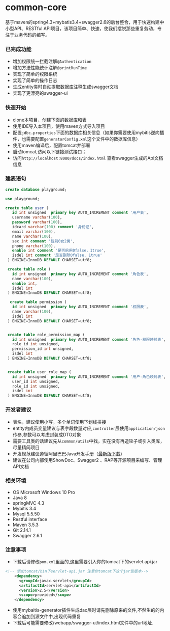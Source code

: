 # common-core
基于maven的spring4.3+mybatis3.4+swagger2.6的后台整合，用于快速构建中小型API、RESTful API项目，该项目简单、快速，使我们摆脱那些重复劳动，专注于业务代码的编写。


### 已完成功能
- 增加权限统一拦截注解`@Authentication`
- 增加方法性能统计注解`@printRunTime`
- 实现了简单的权限系统
- 实现了简单的操作日志
- 生成entity类时自动提取数据库注释生成swagger文档
- 实现了更漂亮的swagger-ui

### 快速开始
- clone本项目，创建下面的数据库和表
- 使用IDE导入本项目，使用maven方式导入项目
- 配置`jdbc.properties`下面的数据库相关信息（如果你需要使用mybitis逆向插件，也需要配置`generatorConfig.xml`这个文件中的数据库信息）
- 使用maven编译后，配置tomcat并部署
- 启动tomcat,访问以下链接测试接口；
- 访问`http://localhost:8080/docs/index.html` 查看swagger生成的Api文档信息


### 建表语句
```sql
create database playground;

use playground;

create table user (
   id int unsigned  primary key AUTO_INCREMENT comment '用户表',
   username varchar(100),
   password varchar(100),
   idcard varchar(100) comment '身份证',
   email varchar(100),
   name varchar(100),
   sex int comment '性别0女2男',
   phone varchar(100),
   enable int comment '是否启用0false，1true',
   isdel int comment '是否删除0false, 1true'
 ) ENGINE=InnoDB DEFAULT CHARSET=utf8;

 create table role (
   id int unsigned  primary key AUTO_INCREMENT comment '角色表',
   name varchar(100),
   enable int,
   isdel int
 ) ENGINE=InnoDB DEFAULT CHARSET=utf8;

  create table permission (
   id int unsigned  primary key AUTO_INCREMENT comment '权限表',
   name varchar(100),
   isdel int
 ) ENGINE=InnoDB DEFAULT CHARSET=utf8;


 create table role_permission_map (
   id int unsigned  primary key AUTO_INCREMENT comment '角色-权限映射表',
   role_id int unsigned,
   permission_id int unsigned,
   isdel int
 ) ENGINE=InnoDB DEFAULT CHARSET=utf8;


 create table user_role_map (
   id int unsigned  primary key AUTO_INCREMENT comment '用户-角色映射表',
   user_id int unsigned,
   role_id int unsigned,
   isdel int
 ) ENGINE=InnoDB DEFAULT CHARSET=utf8;
```


### 开发者建议
- 表名，建议使用小写，多个单词使用下划线拼接
- entity内成员变量建议与表字段数量对应,`controller`层使用`application/json`传参,参数可以考虑封装成DTO对象
- 需要工具类的话建议先从`common/utils`中找，实在没有再造轮子或引入类库，尽量精简项目
- 开发规范建议遵循阿里巴巴Java开发手册（[最新版下载](https://github.com/lihengming/java-codes/blob/master/shared-resources/%E9%98%BF%E9%87%8C%E5%B7%B4%E5%B7%B4Java%E5%BC%80%E5%8F%91%E6%89%8B%E5%86%8CV1.2.0.pdf))
- 建议在公司内部使用ShowDoc、Swagger2 、RAP等开源项目来编写、管理API文档


### 相关环境
- OS Microsoft Windows 10 Pro
- Java 8
- springMVC 4.3
- Mybitis 3.4
- Mysql 5.5.50
- Restful interface
- Maven 3.5.3
- Git 2.14.1
- Swagger 2.6.1


### 注意事项
- 下载后请修改`pom.xml`里面的,这里需要引入你的tomcat下的servlet.api.jar
```xml 
<!-- 添加tomcat/bin下servlet-api.jar 注意你tomcat下这个jar包版本-->
    <dependency>
      <groupId>javax.servlet</groupId>
      <artifactId>servlet-api</artifactId>
      <version>2.5</version>
      <scope>provided</scope>
    </dependency>
```
- 使用mybaitis-generator插件生成dao层时请先删除原来的文件,不然生的的内容会追加到源文件中,出现代码重复
- 下载后可能需要修改/webapp/swagger-ui/index.html文件中的url地址.
